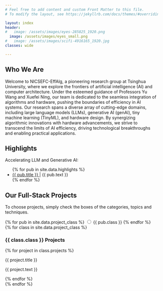```yaml
---
# Feel free to add content and custom Front Matter to this file.
# To modify the layout, see https://jekyllrb.com/docs/themes/#overriding-theme-defaults

layout: index
header:
#   image: /assets/images/eyes-285825_1920.png
  image: /assets/images/eyes_small.png
#   image: /assets/images/scifi-4916165_1920.jpg
classes: wide

---
```


## Who We Are

Welcome to NICSEFC-EffAlg, a pioneering research group at Tsinghua University, where we explore the frontiers of artificial intelligence (AI) and computer architecture. Under the esteemed guidance of Professors Yu Wang and Xuefei Ning, our team is dedicated to the seamless integration of algorithms and hardware, pushing the boundaries of efficiency in AI systems.
Our research spans a diverse array of cutting-edge domains, including large language models (LLMs), generative AI (genAI), tiny machine learning (TinyML), and hardware design. By synergizing algorithmic innovations with hardware advancements, we strive to transcend the limits of AI efficiency, driving technological breakthroughs and enabling practical applications.

## Highlights

Accelerating LLM and Generative AI:
<ul>
{% for pub in site.data.highlights %}
  <li>
    <a href="{{ pub.link }}">
      {{ pub.title }}
    </a> |
      {{ pub.text }} 
    <!-- <a href="{{ pub.link }}">
      link
    </a> -->
    
  </li>
{% endfor %}
</ul>

## Our Full-Stack Projects

To choose projects, simply check the boxes of the categories, topics and techniques.

<div id="option-container">
  {% for pub in site.data.project_class %}
  <label>
    <input type="radio" name="option" value="{{ pub.class }}">
    {{ pub.class }}
  </label>
{% endfor %}
<!-- 
  <label>
    <input type="radio" name="option" value="option1" checked>
    Effcient LLM
  </label>
  <label>
    <input type="radio" name="option" value="option2">
    Agent
  </label>
  <label>
    <input type="radio" name="option" value="option3">
    Efficient AIGC
  </label> -->
</div>

<div id="content-container">
{% for class in site.data.project_class %}
  <div id="{{ class.class }}-content">
    <h3>{{ class.class }} Projects</h3>
    {% for project in class.projects %}
        <p>{{ project.title }}</p>
        <p>{{ project.text }}</p>
    {% endfor %}
  </div>
{% endfor %}
</div>